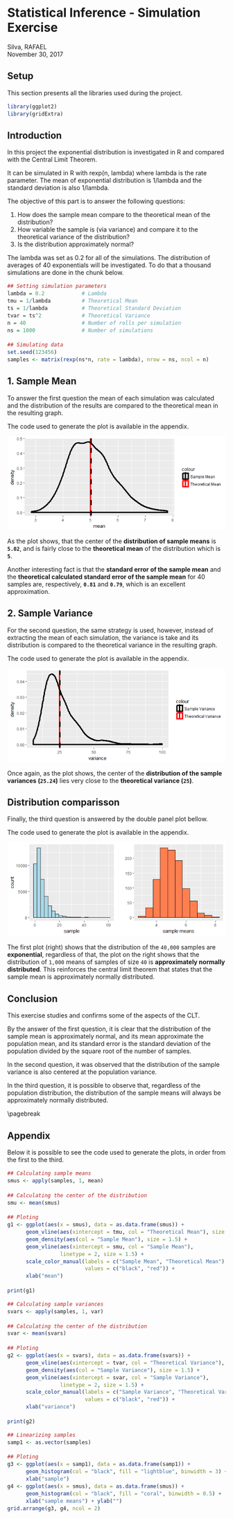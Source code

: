 # Statistical Inference - Simulation Exercise
Silva, RAFAEL  
November 30, 2017  

## Setup



This section presents all the libraries used during the project.


```r
library(ggplot2)
library(gridExtra)
```


## Introduction

In this project the exponential distribution is investigated in R and compared with the Central Limit Theorem.

It can be simulated in R with rexp(n, lambda) where lambda is the rate parameter. The mean of exponential distribution is 1/lambda and the standard deviation is also 1/lambda.

The objective of this part is to answer the following questions:

1. How does the sample mean compare to the theoretical mean of the distribution?
1. How variable the sample is (via variance) and compare it to the theoretical variance of the distribution?
1. Is the distribution approximately normal?

The lambda was set as 0.2 for all of the simulations. The distribution of averages of 40 exponentials will be investigated. To do that a thousand simulations are done in the chunk below.


```r
## Setting simulation parameters
lambda = 0.2            # Lambda
tmu = 1/lambda          # Theoretical Mean
ts = 1/lambda           # Theoretical Standard Deviation
tvar = ts^2             # Theoretical Variance
n = 40                  # Number of rolls per simulation
ns = 1000               # Number of simulations

## Simulating data
set.seed(123456)
samples <- matrix(rexp(ns*n, rate = lambda), nrow = ns, ncol = n)
```

## 1. Sample Mean

To answer the first question the mean of each simulation was calculated and the distribution of the results are compared to the theoretical mean in the resulting graph.

The code used to generate the plot is available in the appendix.

![](simExercise_files/figure-html/unnamed-chunk-3-1.png)<!-- -->

As the plot shows, that the center of the **distribution of sample means** is **``5.02``**, and is fairly close to the **theoretical mean** of the distribution which is **``5``**.

Another interesting fact is that the **standard error of the sample mean** and the **theoretical calculated standard error of the sample mean** for 40 samples are, respectively, **``0.81``** and **``0.79``**, which is an excellent approximation.

## 2. Sample Variance

For the second question, the same strategy is used, however, instead of extracting the mean of each simulation, the variance is take and its distribution is compared to the theoretical variance in the resulting graph.

The code used to generate the plot is available in the appendix.

![](simExercise_files/figure-html/unnamed-chunk-4-1.png)<!-- -->

Once again, as the plot shows, the center of the **distribution of the sample variances (``25.24``)** lies very close to the **theoretical variance (``25``)**.

## Distribution comparisson

Finally, the third question is answered by the double panel plot bellow.

The code used to generate the plot is available in the appendix.

![](simExercise_files/figure-html/unnamed-chunk-5-1.png)<!-- -->

The first plot (right) shows that the distribution of the ``40,000`` samples are **exponential**, regardless of that, the plot on the right shows that the distribution of ``1,000`` means of samples of size ``40`` is **approximately normally distributed**. This reinforces the central limit theorem that states that the sample mean is approximately normally distributed.

## Conclusion

This exercise studies and confirms some of the aspects of the CLT.

By the answer of the first question, it is clear that the distribution of the sample mean is approximately normal, and its mean approximate the population mean, and its standard error is the standard deviation of the population divided by the square root of the number of samples.

In the second question, it was observed that the distribution of the sample variance is also centered at the population variance.

In the third question, it is possible to observe that, regardless of the population distribution, the distribution of the sample means will always be approximately normally distributed.

\pagebreak

## Appendix

Below it is possible to see the code used to generate the plots, in order from the first to the third.


```r
## Calculating sample means
smus <- apply(samples, 1, mean)

## Calculating the center of the distribution
smu <- mean(smus)

## Ploting
g1 <- ggplot(aes(x = smus), data = as.data.frame(smus)) +
      geom_vline(aes(xintercept = tmu, col = "Theoretical Mean"), size = 1.5) + 
      geom_density(aes(col = "Sample Mean"), size = 1.5) + 
      geom_vline(aes(xintercept = smu, col = "Sample Mean"), 
                 linetype = 2, size = 1.5) +
      scale_color_manual(labels = c("Sample Mean", "Theoretical Mean"), 
                         values = c("black", "red")) + 
      xlab("mean")

print(g1)
```


```r
## Calculating sample variances
svars <- apply(samples, 1, var)

## Calculating the center of the distribution
svar <- mean(svars)

## Ploting
g2 <- ggplot(aes(x = svars), data = as.data.frame(svars)) +
      geom_vline(aes(xintercept = tvar, col = "Theoretical Variance"), size = 1.5) + 
      geom_density(aes(col = "Sample Variance"), size = 1.5) + 
      geom_vline(aes(xintercept = svar, col = "Sample Variance"), 
                 linetype = 2, size = 1.5) +
      scale_color_manual(labels = c("Sample Variance", "Theoretical Variance"), 
                         values = c("black", "red")) + 
      xlab("variance")

print(g2)
```


```r
## Linearizing samples
samp1 <- as.vector(samples)

## Ploting
g3 <- ggplot(aes(x = samp1), data = as.data.frame(samp1)) + 
      geom_histogram(col = "black", fill = "lightblue", binwidth = 3) +
      xlab("sample")
g4 <- ggplot(aes(x = smus), data = as.data.frame(smus)) +
      geom_histogram(col = "black", fill = "coral", binwidth = 0.5) +
      xlab("sample means") + ylab("")
grid.arrange(g3, g4, ncol = 2)
```
